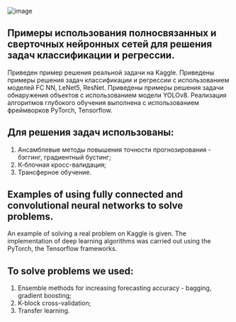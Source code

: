 ![image](https://github.com/Aleksandr62aa/AI_ML_DL/assets/145801941/221ef547-ba49-482c-b3d0-c9a05729d91d)

## Примеры использования полносвязанных и сверточных нейронных сетей для решения задач классификации и регрессии.
Приведен пример решения реальной задачи на Kaggle.
Приведены примеры решения задач классификации и регрессии с использованием моделей FC NN, LeNet5, ResNet.
Приведены примеры решения задачи обнаружения объектов с использованием модели YOLOv8.
Реализация алгоритмов глубокого обучения выполнена с использованием фреймворков PyTorch, Tensorflow.

## Для решения задач использованы:
1. Ансамблевые методы повышения точности прогнозирования - бэггинг, градиентный бустинг;
2. К-блочная кросс-валидация;
3. Трансферное обучение.

## Examples of using fully connected and convolutional neural networks to solve problems.
An example of solving a real problem on Kaggle is given.
The implementation of deep learning algorithms was carried out using the PyTorch, the Tensorflow frameworks.
## To solve problems we used:
1. Ensemble methods for increasing forecasting accuracy - bagging, gradient boosting;
2. K-block cross-validation;
3. Transfer learning.

